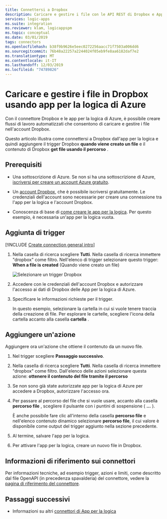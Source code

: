 ```yaml
---
title: Connettersi a Dropbox
description: Caricare e gestire i file con le API REST di Dropbox e App per la logica di Azure
services: logic-apps
ms.suite: integration
ms.reviewer: klam, logicappspm
ms.topic: conceptual
ms.date: 03/01/2019
tags: connectors
ms.openlocfilehash: b38f9b9626e5eec0272256aacc71f7503a006dd6
ms.sourcegitcommit: 76b48a22257a2244024f05eb9fe8aa6182daf7e2
ms.translationtype: MT
ms.contentlocale: it-IT
ms.lasthandoff: 12/03/2019
ms.locfileid: "74789826"
---
```

# <a name="upload-and-manage-files-in-dropbox-by-using-azure-logic-apps"></a>Caricare e gestire i file in Dropbox usando app per la logica di Azure

Con il connettore Dropbox e le app per la logica di Azure, è possibile creare flussi di lavoro automatizzati che consentono di caricare e gestire i file nell'account Dropbox. 

Questo articolo illustra come connettersi a Dropbox dall'app per la logica e quindi aggiungere il trigger Dropbox **quando viene creato un file** e il contenuto di Dropbox **get file usando il percorso** .

## <a name="prerequisites"></a>Prerequisiti

* Una sottoscrizione di Azure. Se non si ha una sottoscrizione di Azure, [iscriversi per creare un account Azure gratuito](https://azure.microsoft.com/free/).

* Un [account Dropbox](https://www.dropbox.com/), che è possibile iscriversi gratuitamente. Le credenziali dell'account sono necessarie per creare una connessione tra l'app per la logica e l'account Dropbox.

* Conoscenza di base di [come creare le app per la logica](../logic-apps/quickstart-create-first-logic-app-workflow.md). Per questo esempio, è necessaria un'app per la logica vuota.

## <a name="add-trigger"></a>Aggiunta di trigger

[!INCLUDE [Create connection general intro](../../includes/connectors-create-connection-general-intro.md)]

1. Nella casella di ricerca scegliere **Tutti**. Nella casella di ricerca immettere "dropbox" come filtro.
Nell'elenco di trigger selezionare questo trigger: **When a file is created** (Quando viene creato un file)

   ![Selezionare un trigger Dropbox](media/connectors-create-api-dropbox/select-dropbox-trigger.png)

1. Accedere con le credenziali dell'account Dropbox e autorizzare l'accesso ai dati di Dropbox delle App per la logica di Azure.

1. Specificare le informazioni richieste per il trigger. 

   In questo esempio, selezionare la cartella in cui si vuole tenere traccia della creazione di file. Per esplorare le cartelle, scegliere l'icona della cartella accanto alla casella **cartella** .

## <a name="add-action"></a>Aggiungere un'azione

Aggiungere ora un'azione che ottiene il contenuto da un nuovo file.

1. Nel trigger scegliere **Passaggio successivo**. 

1. Nella casella di ricerca scegliere **Tutti**. Nella casella di ricerca immettere "dropbox" come filtro.
Dall'elenco delle azioni selezionare questa azione: **ottenere il contenuto del file tramite il percorso**

1. Se non sono già state autorizzate app per la logica di Azure per accedere a Dropbox, autorizzare l'accesso ora.

1. Per passare al percorso del file che si vuole usare, accanto alla casella **percorso file** , scegliere il pulsante con i puntini di sospensione ( **...** ). 

   È anche possibile fare clic all'interno della casella **percorso file** e nell'elenco contenuto dinamico selezionare **percorso file**, il cui valore è disponibile come output del trigger aggiunto nella sezione precedente.

1. Al termine, salvare l'app per la logica.

1. Per attivare l'app per la logica, creare un nuovo file in Dropbox.

## <a name="connector-reference"></a>Informazioni di riferimento sui connettori

Per informazioni tecniche, ad esempio trigger, azioni e limiti, come descritto dal file OpenAPI (in precedenza spavalderia) del connettore, vedere la [pagina di riferimento del connettore](/connectors/dropbox/).

## <a name="next-steps"></a>Passaggi successivi

* Informazioni su altri [connettori di App per la logica](../connectors/apis-list.md)
